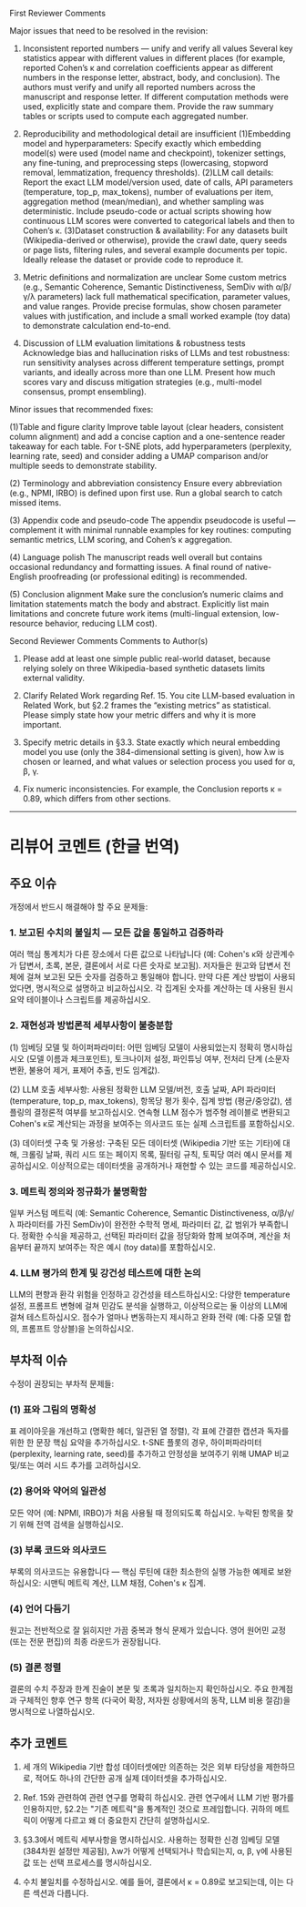 First Reviewer Comments

Major issues that need to be resolved in the revision:
1. Inconsistent reported numbers — unify and verify all values
Several key statistics appear with different values in different places (for example, reported Cohen’s κ and correlation coefficients appear as different numbers in the response letter, abstract, body, and conclusion). The authors must verify and unify all reported numbers across the manuscript and response letter. If different computation methods were used, explicitly state and compare them. Provide the raw summary tables or scripts used to compute each aggregated number.

2. Reproducibility and methodological detail are insufficient
(1)Embedding model and hyperparameters: Specify exactly which embedding model(s) were used (model name and checkpoint), tokenizer settings, any fine-tuning, and preprocessing steps (lowercasing, stopword removal, lemmatization, frequency thresholds).
(2)LLM call details: Report the exact LLM model/version used, date of calls, API parameters (temperature, top_p, max_tokens), number of evaluations per item, aggregation method (mean/median), and whether sampling was deterministic. Include pseudo-code or actual scripts showing how continuous LLM scores were converted to categorical labels and then to Cohen’s κ.
(3)Dataset construction & availability: For any datasets built (Wikipedia-derived or otherwise), provide the crawl date, query seeds or page lists, filtering rules, and several example documents per topic. Ideally release the dataset or provide code to reproduce it.

3. Metric definitions and normalization are unclear
Some custom metrics (e.g., Semantic Coherence, Semantic Distinctiveness, SemDiv with α/β/γ/λ parameters) lack full mathematical specification, parameter values, and value ranges. Provide precise formulas, show chosen parameter values with justification, and include a small worked example (toy data) to demonstrate calculation end-to-end.

4. Discussion of LLM evaluation limitations & robustness tests
Acknowledge bias and hallucination risks of LLMs and test robustness: run sensitivity analyses across different temperature settings, prompt variants, and ideally across more than one LLM. Present how much scores vary and discuss mitigation strategies (e.g., multi-model consensus, prompt ensembling).

Minor issues that recommended fixes:

(1)Table and figure clarity
Improve table layout (clear headers, consistent column alignment) and add a concise caption and a one-sentence reader takeaway for each table.
For t-SNE plots, add hyperparameters (perplexity, learning rate, seed) and consider adding a UMAP comparison and/or multiple seeds to demonstrate stability.

(2) Terminology and abbreviation consistency
Ensure every abbreviation (e.g., NPMI, IRBO) is defined upon first use. Run a global search to catch missed items.

(3) Appendix code and pseudo-code
The appendix pseudocode is useful — complement it with minimal runnable examples for key routines: computing semantic metrics, LLM scoring, and Cohen’s κ aggregation.

(4) Language polish
The manuscript reads well overall but contains occasional redundancy and formatting issues. A final round of native-English proofreading (or professional editing) is recommended.

(5) Conclusion alignment
Make sure the conclusion’s numeric claims and limitation statements match the body and abstract. Explicitly list main limitations and concrete future work items (multi-lingual extension, low-resource behavior, reducing LLM cost).

Second Reviewer Comments
Comments to Author(s)
1. Please add at least one simple public real-world dataset, because relying solely on three Wikipedia-based synthetic datasets limits external validity.

2. Clarify Related Work regarding Ref. 15. You cite LLM-based evaluation in Related Work, but §2.2 frames the “existing metrics” as statistical. Please simply state how your metric differs and why it is more important.

3. Specify metric details in §3.3. State exactly which neural embedding model you use (only the 384-dimensional setting is given), how λw is chosen or learned, and what values or selection process you used for α, β, γ.

4. Fix numeric inconsistencies. For example, the Conclusion reports κ = 0.89, which differs from other sections.




---

# 리뷰어 코멘트 (한글 번역)

## 주요 이슈

개정에서 반드시 해결해야 할 주요 문제들:

### 1. 보고된 수치의 불일치 — 모든 값을 통일하고 검증하라
여러 핵심 통계치가 다른 장소에서 다른 값으로 나타납니다 (예: Cohen's κ와 상관계수가 답변서, 초록, 본문, 결론에서 서로 다른 숫자로 보고됨). 저자들은 원고와 답변서 전체에 걸쳐 보고된 모든 숫자를 검증하고 통일해야 합니다. 만약 다른 계산 방법이 사용되었다면, 명시적으로 설명하고 비교하십시오. 각 집계된 숫자를 계산하는 데 사용된 원시 요약 테이블이나 스크립트를 제공하십시오.

### 2. 재현성과 방법론적 세부사항이 불충분함
(1) 임베딩 모델 및 하이퍼파라미터: 어떤 임베딩 모델이 사용되었는지 정확히 명시하십시오 (모델 이름과 체크포인트), 토크나이저 설정, 파인튜닝 여부, 전처리 단계 (소문자 변환, 불용어 제거, 표제어 추출, 빈도 임계값).

(2) LLM 호출 세부사항: 사용된 정확한 LLM 모델/버전, 호출 날짜, API 파라미터 (temperature, top_p, max_tokens), 항목당 평가 횟수, 집계 방법 (평균/중앙값), 샘플링의 결정론적 여부를 보고하십시오. 연속형 LLM 점수가 범주형 레이블로 변환되고 Cohen's κ로 계산되는 과정을 보여주는 의사코드 또는 실제 스크립트를 포함하십시오.

(3) 데이터셋 구축 및 가용성: 구축된 모든 데이터셋 (Wikipedia 기반 또는 기타)에 대해, 크롤링 날짜, 쿼리 시드 또는 페이지 목록, 필터링 규칙, 토픽당 여러 예시 문서를 제공하십시오. 이상적으로는 데이터셋을 공개하거나 재현할 수 있는 코드를 제공하십시오.

### 3. 메트릭 정의와 정규화가 불명확함
일부 커스텀 메트릭 (예: Semantic Coherence, Semantic Distinctiveness, α/β/γ/λ 파라미터를 가진 SemDiv)이 완전한 수학적 명세, 파라미터 값, 값 범위가 부족합니다. 정확한 수식을 제공하고, 선택된 파라미터 값을 정당화와 함께 보여주며, 계산을 처음부터 끝까지 보여주는 작은 예시 (toy data)를 포함하십시오.

### 4. LLM 평가의 한계 및 강건성 테스트에 대한 논의
LLM의 편향과 환각 위험을 인정하고 강건성을 테스트하십시오: 다양한 temperature 설정, 프롬프트 변형에 걸쳐 민감도 분석을 실행하고, 이상적으로는 둘 이상의 LLM에 걸쳐 테스트하십시오. 점수가 얼마나 변동하는지 제시하고 완화 전략 (예: 다중 모델 합의, 프롬프트 앙상블)을 논의하십시오.

## 부차적 이슈

수정이 권장되는 부차적 문제들:

### (1) 표와 그림의 명확성
표 레이아웃을 개선하고 (명확한 헤더, 일관된 열 정렬), 각 표에 간결한 캡션과 독자를 위한 한 문장 핵심 요약을 추가하십시오.
t-SNE 플롯의 경우, 하이퍼파라미터 (perplexity, learning rate, seed)를 추가하고 안정성을 보여주기 위해 UMAP 비교 및/또는 여러 시드 추가를 고려하십시오.

### (2) 용어와 약어의 일관성
모든 약어 (예: NPMI, IRBO)가 처음 사용될 때 정의되도록 하십시오. 누락된 항목을 찾기 위해 전역 검색을 실행하십시오.

### (3) 부록 코드와 의사코드
부록의 의사코드는 유용합니다 — 핵심 루틴에 대한 최소한의 실행 가능한 예제로 보완하십시오: 시맨틱 메트릭 계산, LLM 채점, Cohen's κ 집계.

### (4) 언어 다듬기
원고는 전반적으로 잘 읽히지만 가끔 중복과 형식 문제가 있습니다. 영어 원어민 교정 (또는 전문 편집)의 최종 라운드가 권장됩니다.

### (5) 결론 정렬
결론의 수치 주장과 한계 진술이 본문 및 초록과 일치하는지 확인하십시오. 주요 한계점과 구체적인 향후 연구 항목 (다국어 확장, 저자원 상황에서의 동작, LLM 비용 절감)을 명시적으로 나열하십시오.

## 추가 코멘트

1. 세 개의 Wikipedia 기반 합성 데이터셋에만 의존하는 것은 외부 타당성을 제한하므로, 적어도 하나의 간단한 공개 실제 데이터셋을 추가하십시오.

2. Ref. 15와 관련하여 관련 연구를 명확히 하십시오. 관련 연구에서 LLM 기반 평가를 인용하지만, §2.2는 "기존 메트릭"을 통계적인 것으로 프레임합니다. 귀하의 메트릭이 어떻게 다르고 왜 더 중요한지 간단히 설명하십시오.

3. §3.3에서 메트릭 세부사항을 명시하십시오. 사용하는 정확한 신경 임베딩 모델 (384차원 설정만 제공됨), λw가 어떻게 선택되거나 학습되는지, α, β, γ에 사용된 값 또는 선택 프로세스를 명시하십시오.

4. 수치 불일치를 수정하십시오. 예를 들어, 결론에서 κ = 0.89로 보고되는데, 이는 다른 섹션과 다릅니다.

